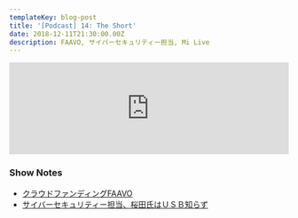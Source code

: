 ```yaml
---
templateKey: blog-post
title: '[Podcast] 14: The Short'
date: 2018-12-11T21:30:00.00Z
description: FAAVO, サイバーセキュリティー担当, Mi Live
---
```

<iframe width="100%" height="166" scrolling="no" frameborder="no" allow="autoplay" src="https://w.soundcloud.com/player/?url=https%3A//api.soundcloud.com/tracks/543381483&color=%23ff5500&auto_play=false&hide_related=false&show_comments=true&show_user=true&show_reposts=false&show_teaser=true"></iframe>

### Show Notes
- [クラウドファンディングFAAVO](https://faavo.jp/tokyomitaka/project/3328?)
- [サイバーセキュリティー担当、桜田氏はＵＳＢ知らず](https://www.nikkansports.com/general/nikkan/news/201811150000224.html)
